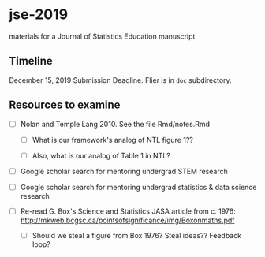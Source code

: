 # jse-2019
materials for a Journal of Statistics Education manuscript


## Timeline

December 15, 2019 Submission Deadline. Flier is in `doc` subdirectory.

## Resources to examine

- [ ] Nolan and Temple Lang 2010. See the file Rmd/notes.Rmd

    - [ ] What is our framework's analog of NTL figure 1??
    - [ ] Also, what is our analog of Table 1 in NTL? 
    


- [ ] Google scholar search for mentoring undergrad STEM research

- [ ] Google scholar search for mentoring undergrad statistics & data science research

- [ ] Re-read G. Box's Science and Statistics JASA article from c. 1976: http://mkweb.bcgsc.ca/pointsofsignificance/img/Boxonmaths.pdf

  - [ ] Should we steal a figure from Box 1976? Steal ideas?? Feedback loop?




